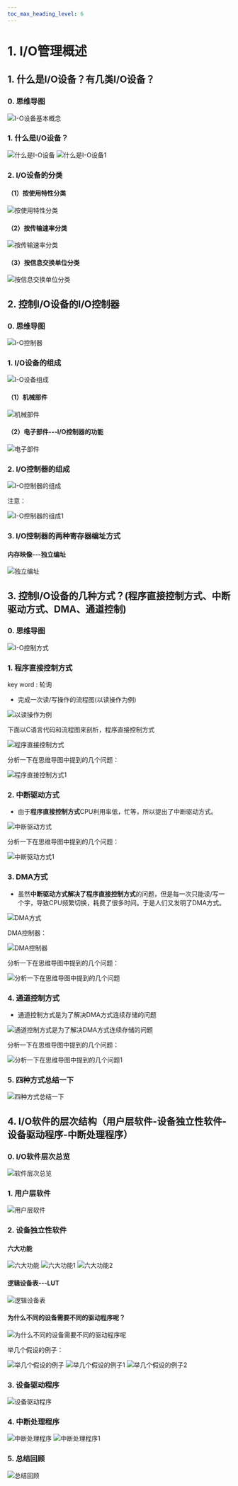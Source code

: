 ```yaml
---
toc_max_heading_level: 6
---
```


# 1. I/O管理概述

## 1. 什么是I/O设备？有几类I/O设备？

### 0. 思维导图

![I-O设备基本概念](I-O管理/I-O设备基本概念.png)

### 1. 什么是I/O设备？

![什么是I-O设备](I-O管理/什么是I-O设备.png)
![什么是I-O设备1](I-O管理/什么是I-O设备1.png)


### 2. I/O设备的分类
#### （1）按使用特性分类

![按使用特性分类](I-O管理/按使用特性分类.png)

#### （2）按传输速率分类

![按传输速率分类](I-O管理/按传输速率分类.png)

#### （3）按信息交换单位分类

![按信息交换单位分类](I-O管理/按信息交换单位分类.png)

## 2. 控制I/O设备的I/O控制器

### 0. 思维导图

![I-O控制器](I-O管理/I-O控制器.png)

### 1. I/O设备的组成

![I-O设备组成](I-O管理/I-O设备组成.png)

#### （1）机械部件

![机械部件](I-O管理/机械部件.png)

#### （2）电子部件---I/O控制器的功能

![电子部件](I-O管理/电子部件.png)

### 2. I/O控制器的组成

![I-O控制器的组成](I-O管理/I-O控制器的组成.png)

注意：

![I-O控制器的组成1](I-O管理/I-O控制器的组成1.png)

### 3. I/O控制器的两种寄存器编址方式

#### 内存映像---独立编址

![独立编址](I-O管理/独立编址.png)

## 3. 控制I/O设备的几种方式？(程序直接控制方式、中断驱动方式、DMA、通道控制)

### 0. 思维导图

![I-O控制方式](I-O管理/I-O控制方式.png)

### 1. 程序直接控制方式

key word : 轮询

- 完成一次读/写操作的流程图(以读操作为例)

![以读操作为例](I-O管理/以读操作为例.png)

下面以C语言代码和流程图来剖析，程序直接控制方式

![程序直接控制方式](I-O管理/程序直接控制方式.png)

分析一下在思维导图中提到的几个问题：

![程序直接控制方式1](I-O管理/程序直接控制方式1.png)

### 2. 中断驱动方式

- 由于**程序直接控制方式**CPU利用率低，忙等，所以提出了中断驱动方式。

![中断驱动方式](I-O管理/中断驱动方式.png)

分析一下在思维导图中提到的几个问题：

![中断驱动方式1](I-O管理/中断驱动方式1.png)

### 3. DMA方式

- 虽然**中断驱动方式解决了程序直接控制方式**的问题，但是每一次只能读/写一个字，导致CPU频繁切换，耗费了很多时间。于是人们又发明了DMA方式。

![DMA方式](I-O管理/DMA方式.png)

DMA控制器：

![DMA控制器](I-O管理/DMA控制器.png)

分析一下在思维导图中提到的几个问题：

![分析一下在思维导图中提到的几个问题](I-O管理/分析一下在思维导图中提到的几个问题.png)

### 4. 通道控制方式

- 通道控制方式是为了解决DMA方式连续存储的问题

![通道控制方式是为了解决DMA方式连续存储的问题](I-O管理/通道控制方式是为了解决DMA方式连续存储的问题.png)

分析一下在思维导图中提到的几个问题：

![分析一下在思维导图中提到的几个问题1](I-O管理/分析一下在思维导图中提到的几个问题1.png)

### 5. 四种方式总结一下

![四种方式总结一下](I-O管理/四种方式总结一下.png)

## 4. I/O软件的层次结构（用户层软件-设备独立性软件-设备驱动程序-中断处理程序）

### 0. I/O软件层次总览

![软件层次总览](I-O管理/软件层次总览.png)

### 1. 用户层软件

![用户层软件](I-O管理/用户层软件.png)

### 2. 设备独立性软件
#### 六大功能

![六大功能](I-O管理/六大功能.png)
![六大功能1](I-O管理/六大功能1.png)
![六大功能2](I-O管理/六大功能2.png)

#### 逻辑设备表---LUT

![逻辑设备表](I-O管理/逻辑设备表.png)

#### 为什么不同的设备需要不同的驱动程序呢？

![为什么不同的设备需要不同的驱动程序呢](I-O管理/为什么不同的设备需要不同的驱动程序呢.png)

举几个假设的例子：

![举几个假设的例子](I-O管理/举几个假设的例子.png)
![举几个假设的例子1](I-O管理/举几个假设的例子1.png)
![举几个假设的例子2](I-O管理/举几个假设的例子2.png)

### 3. 设备驱动程序

![设备驱动程序](I-O管理/设备驱动程序.png)

### 4. 中断处理程序

![中断处理程序](I-O管理/中断处理程序.png)
![中断处理程序1](I-O管理/中断处理程序1.png)

### 5. 总结回顾

![总结回顾](I-O管理/总结回顾.png)
